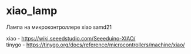 # xiao_lamp
Лампа на микроконтроллере xiao samd21

xiao - https://wiki.seeedstudio.com/Seeeduino-XIAO/ \
tinygo - https://tinygo.org/docs/reference/microcontrollers/machine/xiao/

